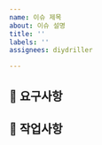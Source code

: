 ```yaml
---
name: 이슈 제목
about: 이슈 설명
title: ''
labels: ''
assignees: diydriller

---
```


## :cherry_blossom: 요구사항
## :musical_note: 작업사항
